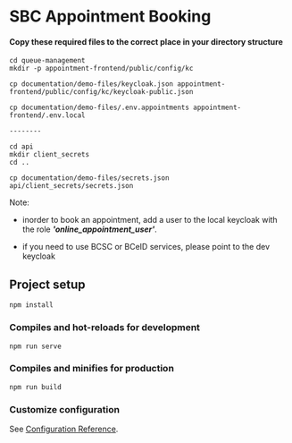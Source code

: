 # SBC Appointment Booking

#### Copy these required files to the correct place in your directory structure
```
cd queue-management
mkdir -p appointment-frontend/public/config/kc

cp documentation/demo-files/keycloak.json appointment-frontend/public/config/kc/keycloak-public.json

cp documentation/demo-files/.env.appointments appointment-frontend/.env.local

--------

cd api
mkdir client_secrets
cd ..

cp documentation/demo-files/secrets.json api/client_secrets/secrets.json
```

Note: 
- inorder to book an appointment, add a user to the local keycloak with the role ***'online_appointment_user'***.

- if you need to use BCSC or BCeID services, please point to the dev keycloak



## Project setup
```
npm install
```

### Compiles and hot-reloads for development
```
npm run serve
```

### Compiles and minifies for production
```
npm run build
```


### Customize configuration
See [Configuration Reference](https://cli.vuejs.org/config/).
